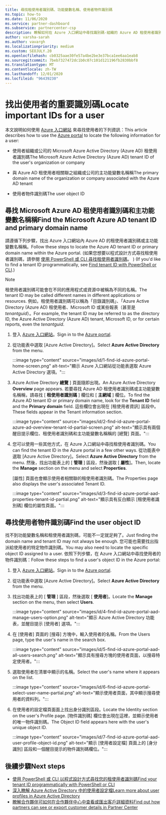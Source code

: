 ```yaml
---
title: 尋找租使用者識別碼、功能變數名稱、使用者物件識別碼
ms.topic: how-to
ms.date: 11/06/2020
ms.service: partner-dashboard
ms.subservice: partnercenter-csp
description: 瞭解如何在 Azure 入口網站中尋找識別碼-組織的 Azure AD 租使用者識別碼、功能變數名稱或特定的使用者物件識別碼。 某些工作需要此資訊。
author: varsha-sarah
ms.author: vavargh
ms.localizationpriority: medium
ms.custom: SEOJULY.20
ms.openlocfilehash: cb0325aae30fe57a4be2be3e37bca1ee6aa1eab8
ms.sourcegitcommit: 7beb7327472dc1b0c07c101d121196fb2830bbf8
ms.translationtype: MT
ms.contentlocale: zh-TW
ms.lasthandoff: 12/01/2020
ms.locfileid: "96439230"
---
```

# <a name="locate-important-ids-for-a-user"></a><span data-ttu-id="5362a-104">找出使用者的重要識別碼</span><span class="sxs-lookup"><span data-stu-id="5362a-104">Locate important IDs for a user</span></span>

<span data-ttu-id="5362a-105">本文說明如何使用 [Azure 入口網站](https://portal.azure.com/) 來尋找使用者的下列資訊：</span><span class="sxs-lookup"><span data-stu-id="5362a-105">This article describes how to use the [Azure portal](https://portal.azure.com/) to locate the following information for a user:</span></span>

- <span data-ttu-id="5362a-106">使用者組織或公司的 Microsoft Azure Active Directory (Azure AD) 租使用者識別碼</span><span class="sxs-lookup"><span data-stu-id="5362a-106">The Microsoft Azure Active Directory (Azure AD) tenant ID of the user's organization or company</span></span>

- <span data-ttu-id="5362a-107">與 Azure AD 租使用者相關聯之組織或公司的主功能變數名稱稱</span><span class="sxs-lookup"><span data-stu-id="5362a-107">The primary domain name of the organization or company associated with the Azure AD tenant</span></span>

- <span data-ttu-id="5362a-108">使用者物件識別碼</span><span class="sxs-lookup"><span data-stu-id="5362a-108">The user object ID</span></span>

## <a name="find-the-microsoft-azure-ad-tenant-id-and-primary-domain-name"></a><span data-ttu-id="5362a-109">尋找 Microsoft Azure AD 租使用者識別碼和主功能變數名稱稱</span><span class="sxs-lookup"><span data-stu-id="5362a-109">Find the Microsoft Azure AD tenant ID and primary domain name</span></span>

<span data-ttu-id="5362a-110">請遵循下列步驟，找出 Azure 入口網站內 Azure AD 的租使用者識別碼或主功能變數名稱稱。</span><span class="sxs-lookup"><span data-stu-id="5362a-110">Follow these steps to locate the Azure AD tenant ID or primary domain name within the Azure portal.</span></span> <span data-ttu-id="5362a-111"> (如果您想要以程式設計方式尋找租使用者識別碼，請參閱 [使用 PowerShell 或 CLI 尋找租使用者識別碼](/azure/active-directory/fundamentals/active-directory-how-to-find-tenant.md#find-tenant-id-with-powershell)。 ) </span><span class="sxs-lookup"><span data-stu-id="5362a-111">(If you'd like to find a tenant ID programmatically, see [Find tenant ID with PowerShell or CLI](/azure/active-directory/fundamentals/active-directory-how-to-find-tenant.md#find-tenant-id-with-powershell).)</span></span>

> [!NOTE]
> <span data-ttu-id="5362a-112">租使用者識別碼可能會在不同的應用程式或資源中被稱為不同的名稱。</span><span class="sxs-lookup"><span data-stu-id="5362a-112">The tenant ID may be called different names in different applications or resources.</span></span> <span data-ttu-id="5362a-113">例如，租使用者識別碼可以稱為「目錄識別碼」、「Azure Active Directory (Azure AD) 租使用者、Microsoft ID 或某些報表（甚至是 *tenantguid*）。</span><span class="sxs-lookup"><span data-stu-id="5362a-113">For example, the tenant ID may be referred to as the directory ID, the Azure Active Directory (Azure AD) tenant, Microsoft ID, or for certain reports, even the *tenantguid*.</span></span>

1. <span data-ttu-id="5362a-114">登入 [Azure 入口網站](https://portal.azure.com/)。</span><span class="sxs-lookup"><span data-stu-id="5362a-114">Sign in to the [Azure portal](https://portal.azure.com/).</span></span>

2. <span data-ttu-id="5362a-115">從功能表中選取 [Azure Active Directory]。</span><span class="sxs-lookup"><span data-stu-id="5362a-115">Select **Azure Active Directory** from the menu.</span></span>

   :::image type="content" source="images/id/1-find-id-azure-portal-home-screen.png" alt-text="顯示 Azure 入口網站從功能表選取 Azure Active Directory 選項。":::

3. <span data-ttu-id="5362a-117">Azure Active Directory **總覽** ] 頁面隨即出現。</span><span class="sxs-lookup"><span data-stu-id="5362a-117">An Azure Active Directory **Overview** page appears.</span></span> <span data-ttu-id="5362a-118">若要尋找 Azure AD 租使用者識別碼或主功能變數名稱稱，請尋找 [ **租使用者識別碼** ] 欄位和 [ **主網域** ] 欄位。</span><span class="sxs-lookup"><span data-stu-id="5362a-118">To find the Azure AD tenant ID or primary domain name, look for the **Tenant ID** field and the **Primary domain** field.</span></span> <span data-ttu-id="5362a-119">這些欄位會出現在 [租使用者資訊] 區段中。</span><span class="sxs-lookup"><span data-stu-id="5362a-119">These fields appear in the Tenant information section.</span></span>

   :::image type="content" source="images/id/2-find-id-azure-portal-azure-ad-overview-tenant-id-partial-screen.png" alt-text="顯示具有兩個醒目提示欄位、租使用者識別碼和主功能變數名稱稱的 [總覽] 頁面。":::

4. <span data-ttu-id="5362a-121">您可以使用一些其他方式，在 Azure 入口網站中尋找租使用者識別碼。</span><span class="sxs-lookup"><span data-stu-id="5362a-121">You can find the tenant ID in the Azure portal in a few other ways.</span></span> <span data-ttu-id="5362a-122">從功能表中選取 [Azure Active Directory]。</span><span class="sxs-lookup"><span data-stu-id="5362a-122">Select **Azure Active Directory** from the menu.</span></span> <span data-ttu-id="5362a-123">然後，找出功能表上的 [ **管理** ] 區段，然後選取 [ **屬性**]。</span><span class="sxs-lookup"><span data-stu-id="5362a-123">Then, locate the **Manage** section on the menu and select **Properties**.</span></span>

   <span data-ttu-id="5362a-124">[屬性] 頁面也會顯示使用者相關聯的租使用者識別碼。</span><span class="sxs-lookup"><span data-stu-id="5362a-124">The Properties page also displays the user's associated Tenant ID.</span></span>

   :::image type="content" source="images/id/3-find-id-azure-portal-aad-properties-tenant-id-partial.png" alt-text="顯示具有反白顯示 [租使用者識別碼] 欄位的屬性頁面。":::

## <a name="find-the-user-object-id"></a><span data-ttu-id="5362a-126">尋找使用者物件識別碼</span><span class="sxs-lookup"><span data-stu-id="5362a-126">Find the user object ID</span></span>

<span data-ttu-id="5362a-127">找不到功能變數名稱和租使用者識別碼，可能不一定就足夠了。</span><span class="sxs-lookup"><span data-stu-id="5362a-127">Just finding the domain name and tenant ID may not always be enough.</span></span> <span data-ttu-id="5362a-128">您可能也需要找出指派給使用者的特定物件識別碼。</span><span class="sxs-lookup"><span data-stu-id="5362a-128">You may also need to locate the specific object ID assigned to a user.</span></span> <span data-ttu-id="5362a-129">依照下列步驟，在 Azure 入口網站中尋找使用者的物件識別碼：</span><span class="sxs-lookup"><span data-stu-id="5362a-129">Follow these steps to find a user's object ID in the Azure portal:</span></span>

1. <span data-ttu-id="5362a-130">登入 [Azure 入口網站](https://portal.azure.com/)。</span><span class="sxs-lookup"><span data-stu-id="5362a-130">Sign in to the [Azure portal](https://portal.azure.com/).</span></span>

2. <span data-ttu-id="5362a-131">從功能表中選取 [Azure Active Directory]。</span><span class="sxs-lookup"><span data-stu-id="5362a-131">Select **Azure Active Directory** from the menu.</span></span>

3. <span data-ttu-id="5362a-132">找出功能表上的 [ **管理** ] 區段，然後選取 [ **使用者**]。</span><span class="sxs-lookup"><span data-stu-id="5362a-132">Locate the **Manage** section on the menu, then select **Users**.</span></span>

      :::image type="content" source="images/id/4-find-id-azure-portal-aad-manage-users-option.png" alt-text="顯示 Azure Active Directory 功能表，並醒目提示 [使用者] 選項。":::

4. <span data-ttu-id="5362a-134">在 [使用者] 頁面的 [搜尋] 方塊中，輸入使用者的名稱。</span><span class="sxs-lookup"><span data-stu-id="5362a-134">From the Users page, type the user's name in the search box.</span></span>

      :::image type="content" source="images/id/5-find-id-azure-portal-aad-all-users-search.png" alt-text="顯示具有搜尋方塊的使用者頁面，以搜尋特定使用者。":::

5. <span data-ttu-id="5362a-136">選取使用者在清單中顯示的名稱。</span><span class="sxs-lookup"><span data-stu-id="5362a-136">Select the user's name where it appears on the list.</span></span>  

      :::image type="content" source="images/id/6-find-id-azure-portal-select-user-name-partial.png" alt-text="顯示使用者頁面，其中顯示搜尋使用者的資料列。":::

6. <span data-ttu-id="5362a-138">在使用者的設定檔頁面面上找出身分識別區段。</span><span class="sxs-lookup"><span data-stu-id="5362a-138">Locate the Identity section on the user's Profile page.</span></span> <span data-ttu-id="5362a-139">[物件識別碼] 欄位會出現在這裡，並顯示使用者的唯一物件識別碼。</span><span class="sxs-lookup"><span data-stu-id="5362a-139">The Object ID field appears here with the user's unique object ID.</span></span>

      :::image type="content" source="images/id/7-find-id-azure-portal-aad-user-profile-object-id.png" alt-text="顯示 [使用者設定檔] 頁面上的 [身分識別] 區段和一個醒目提示的物件識別碼欄位。":::

## <a name="next-steps"></a><span data-ttu-id="5362a-141">後續步驟</span><span class="sxs-lookup"><span data-stu-id="5362a-141">Next steps</span></span>

- [<span data-ttu-id="5362a-142">使用 PowerShell 或 CLI 以程式設計方式尋找您的租使用者識別碼</span><span class="sxs-lookup"><span data-stu-id="5362a-142">Find your tenant ID programmatically with PowerShell or CLI</span></span>](/azure/active-directory/fundamentals/active-directory-how-to-find-tenant)
- [<span data-ttu-id="5362a-143">深入瞭解 Azure Active Directory 中的使用者設定檔</span><span class="sxs-lookup"><span data-stu-id="5362a-143">Learn more about user profiles in Azure Active Directory</span></span>](/azure/active-directory/fundamentals/active-directory-users-profile-azure-portal)
- [<span data-ttu-id="5362a-144">瞭解合作夥伴可如何在合作夥伴中心中查看或匯出客戶詳細資料</span><span class="sxs-lookup"><span data-stu-id="5362a-144">Find out how partners can see or export customer details in Partner Center</span></span>](see-your-customer-list.md)

